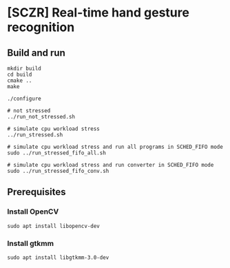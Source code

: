 # [SCZR] Real-time hand gesture recognition

## Build and run
```
mkdir build
cd build
cmake ..
make

./configure

# not stressed
../run_not_stressed.sh

# simulate cpu workload stress
../run_stressed.sh

# simulate cpu workload stress and run all programs in SCHED_FIFO mode
sudo ../run_stressed_fifo_all.sh

# simulate cpu workload stress and run converter in SCHED_FIFO mode
sudo ../run_stressed_fifo_conv.sh
```

## Prerequisites
### Install OpenCV
```
sudo apt install libopencv-dev
```

### Install gtkmm
```
sudo apt install libgtkmm-3.0-dev
```
